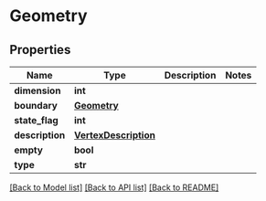 # Geometry

## Properties
Name | Type | Description | Notes
------------ | ------------- | ------------- | -------------
**dimension** | **int** |  | 
**boundary** | [**Geometry**](Geometry.md) |  | 
**state_flag** | **int** |  | 
**description** | [**VertexDescription**](VertexDescription.md) |  | 
**empty** | **bool** |  | 
**type** | **str** |  | 

[[Back to Model list]](../README.md#documentation-for-models) [[Back to API list]](../README.md#documentation-for-api-endpoints) [[Back to README]](../README.md)


